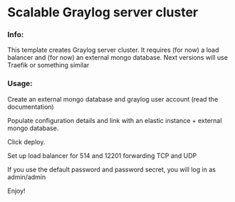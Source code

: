# Scalable Graylog server cluster


### Info:

 This template creates Graylog server cluster. It requires (for now) a load balancer and (for now) an external mongo database. Next versions will use Traefik or something similar
 
### Usage:

 Create an external mongo database and graylog user account (read the documentation) 
 
 Populate configuration details and link with an elastic instance + external mongo database.
 
 Click deploy.
 
 Set up load balancer for 514 and 12201 forwarding TCP and UDP
 
 If you use the default password and password secret, you will log in as admin/admin
 
 Enjoy!